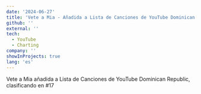 ```yaml
---
date: '2024-06-27'
title: 'Vete a Mia - Añadida a Lista de Canciones de YouTube Dominican Republic, clasificando en #17'
github: ''
external: ''
tech:
  - YouTube
  - Charting
company: ''
showInProjects: true
lang: 'es'
---
```


Vete a Mia añadida a Lista de Canciones de YouTube Dominican Republic, clasificando en #17
